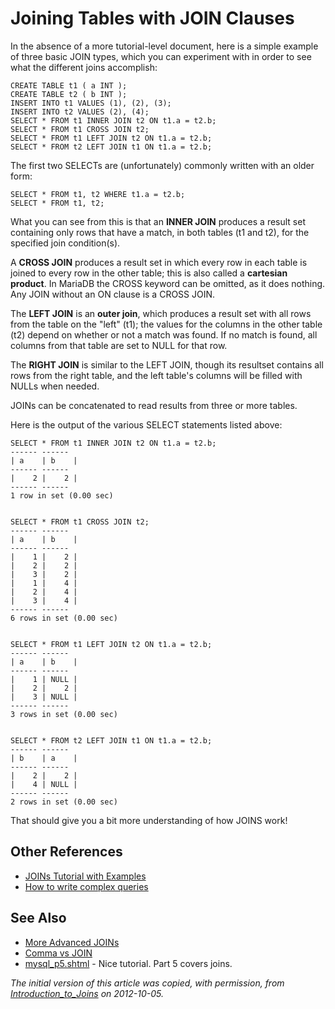 
# Joining Tables with JOIN Clauses

In the absence of a more tutorial-level document, here is a simple example of
three basic JOIN types, which you can experiment with in order to see what the
different joins accomplish:


```
CREATE TABLE t1 ( a INT );
CREATE TABLE t2 ( b INT );
INSERT INTO t1 VALUES (1), (2), (3);
INSERT INTO t2 VALUES (2), (4);
SELECT * FROM t1 INNER JOIN t2 ON t1.a = t2.b;
SELECT * FROM t1 CROSS JOIN t2;
SELECT * FROM t1 LEFT JOIN t2 ON t1.a = t2.b;
SELECT * FROM t2 LEFT JOIN t1 ON t1.a = t2.b;
```

The first two SELECTs are (unfortunately) commonly written with an older form:


```
SELECT * FROM t1, t2 WHERE t1.a = t2.b;
SELECT * FROM t1, t2;
```

What you can see from this is that an **INNER JOIN** produces a result set
containing only rows that have a match, in both tables (t1 and t2), for the
specified join condition(s).


A **CROSS JOIN** produces a result set in which every row in each table is
joined to every row in the other table; this is also called a **cartesian
product**. In MariaDB the CROSS keyword can be omitted, as it does nothing. Any JOIN without an ON clause is a CROSS JOIN.


The **LEFT JOIN** is an **outer join**, which produces a result set with all
rows from the table on the "left" (t1); the values for the columns in the other
table (t2) depend on whether or not a match was found. If no match is found,
all columns from that table are set to NULL for that row.


The **RIGHT JOIN** is similar to the LEFT JOIN, though its resultset contains all rows from the right table, and the left table's columns will be filled with NULLs when needed.


JOINs can be concatenated to read results from three or more tables.


Here is the output of the various SELECT statements listed above:


```
SELECT * FROM t1 INNER JOIN t2 ON t1.a = t2.b;
------ ------ 
| a    | b    |
------ ------ 
|    2 |    2 |
------ ------ 
1 row in set (0.00 sec)


SELECT * FROM t1 CROSS JOIN t2;
------ ------ 
| a    | b    |
------ ------ 
|    1 |    2 |
|    2 |    2 |
|    3 |    2 |
|    1 |    4 |
|    2 |    4 |
|    3 |    4 |
------ ------ 
6 rows in set (0.00 sec)


SELECT * FROM t1 LEFT JOIN t2 ON t1.a = t2.b;
------ ------ 
| a    | b    |
------ ------ 
|    1 | NULL |
|    2 |    2 |
|    3 | NULL |
------ ------ 
3 rows in set (0.00 sec)


SELECT * FROM t2 LEFT JOIN t1 ON t1.a = t2.b;
------ ------ 
| b    | a    |
------ ------ 
|    2 |    2 |
|    4 | NULL |
------ ------ 
2 rows in set (0.00 sec)
```

That should give you a bit more understanding of how JOINS work!


## Other References


* [JOINs Tutorial with Examples](https://blog.devart.com/mysql-joins-tutorial-with-examples.html)
* [How to write complex queries](https://blog.devart.com/how-to-write-complex-mysql-queries.html)


## See Also


* [More Advanced JOINs](../../../../server/reference/sql-statements-and-structure/sql-statements/data-manipulation/selecting-data/joins-subqueries/joins/more-advanced-joins.md)
* [Comma vs JOIN](../../../../server/reference/sql-statements-and-structure/sql-statements/data-manipulation/selecting-data/joins-subqueries/joins/comma-vs-join.md)
* [mysql_p5.shtml](https://www.keithjbrown.co.uk/vworks/mysql/mysql_p5.shtml) - Nice tutorial.
 Part 5 covers joins.


*The initial version of this article was copied, with permission, from [Introduction_to_Joins](https://hashmysql.org/wiki/Introduction_to_Joins) on 2012-10-05.*

